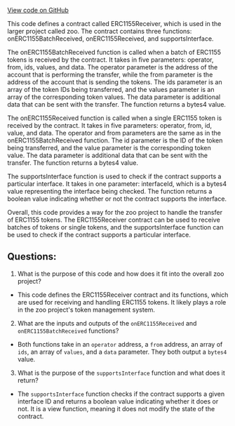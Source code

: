 [View code on GitHub](zoo-labs/zoo/blob/master/contracts/artifacts/@openzeppelin/contracts/token/ERC1155/utils/ERC1155Receiver.sol/ERC1155Receiver.json)

This code defines a contract called ERC1155Receiver, which is used in the larger project called zoo. The contract contains three functions: onERC1155BatchReceived, onERC1155Received, and supportsInterface. 

The onERC1155BatchReceived function is called when a batch of ERC1155 tokens is received by the contract. It takes in five parameters: operator, from, ids, values, and data. The operator parameter is the address of the account that is performing the transfer, while the from parameter is the address of the account that is sending the tokens. The ids parameter is an array of the token IDs being transferred, and the values parameter is an array of the corresponding token values. The data parameter is additional data that can be sent with the transfer. The function returns a bytes4 value.

The onERC1155Received function is called when a single ERC1155 token is received by the contract. It takes in five parameters: operator, from, id, value, and data. The operator and from parameters are the same as in the onERC1155BatchReceived function. The id parameter is the ID of the token being transferred, and the value parameter is the corresponding token value. The data parameter is additional data that can be sent with the transfer. The function returns a bytes4 value.

The supportsInterface function is used to check if the contract supports a particular interface. It takes in one parameter: interfaceId, which is a bytes4 value representing the interface being checked. The function returns a boolean value indicating whether or not the contract supports the interface.

Overall, this code provides a way for the zoo project to handle the transfer of ERC1155 tokens. The ERC1155Receiver contract can be used to receive batches of tokens or single tokens, and the supportsInterface function can be used to check if the contract supports a particular interface.
## Questions: 
 1. What is the purpose of this code and how does it fit into the overall zoo project?
- This code defines the ERC1155Receiver contract and its functions, which are used for receiving and handling ERC1155 tokens. It likely plays a role in the zoo project's token management system.

2. What are the inputs and outputs of the `onERC1155Received` and `onERC1155BatchReceived` functions?
- Both functions take in an `operator` address, a `from` address, an array of `ids`, an array of `values`, and a `data` parameter. They both output a `bytes4` value.

3. What is the purpose of the `supportsInterface` function and what does it return?
- The `supportsInterface` function checks if the contract supports a given interface ID and returns a boolean value indicating whether it does or not. It is a view function, meaning it does not modify the state of the contract.